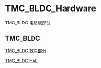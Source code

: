 # TMC_BLDC_Hardware
TMC_BLDC 电路板部分

## TMC_BLDC
[TMC_BLDC 软件部分](https://github.com/Sandman6z/TMC_BLDC)

[TMC_BLDC HAL](https://github.com/Sandman6z/TMC_BLDC_HAL)
